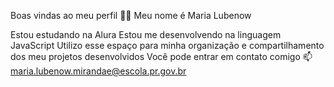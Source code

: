 Boas vindas ao meu perfil 💙💙
Meu nome é Maria Lubenow

Estou estudando na Alura
Estou me desenvolvendo na linguagem JavaScript
Utilizo esse espaço para minha organização e compartilhamento dos meu projetos desenvolvidos
Você pode entrar em contato comigo 📫
maria.lubenow.mirandae@escola.pr.gov.br
